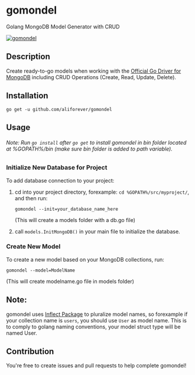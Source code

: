 # gomondel
Golang MongoDB Model Generator with CRUD

[![gomondel](http://i3.ytimg.com/vi/I1ncw9C696E/maxresdefault.jpg)](https://www.youtube.com/watch?v=I1ncw9C696E&)

## Description

Create ready-to-go models when working with the [Official Go Driver for MongoDB](https://github.com/mongodb/mongo-go-driver) including CRUD Operations (Create, Read, Update, Delete).



## Installation 
```go get -u github.com/aliforever/gomondel```



## Usage
###### Note: Run `go install` after `go get` to install gomondel in bin folder located at %GOPATH%/bin (make sure bin folder is added to path variable).

### Initialize New Database for Project
To add database connection to your project: 

1) cd into your project directory, forexample: `cd %GOPATH%/src/myproject/`, and then run:

    `gomondel --init=your_database_name_here`

    (This will create a models folder with a db.go file)

2) call `models.InitMongoDB()` in your main file to initialize the database.

### Create New Model 
To create a new model based on your MongoDB collections, run:

`gomondel --model=ModelName`
    
(This will create modelname.go file in models folder)


## Note:
gomondel uses [Inflect Package](github.com/gobuffalo/flect) to pluralize model names, so forexample if your collection name is `users`, you should use `User` as model name.
This is to comply to golang naming conventions, your model struct type will be named User.

## Contribution
You're free to create issues and pull requests to help complete gomondel!

